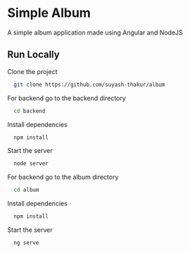 
# Simple Album 

A simple album application made using Angular and NodeJS


## Run Locally

Clone the project

```bash
  git clone https://github.com/suyash-thakur/album
```

For backend go to the backend directory

```bash
  cd backend
```

Install dependencies

```bash
  npm install
```

Start the server

```bash
  node server
```

  For backend go to the album directory

```bash
  cd album
```
Install dependencies

```bash
  npm install
```

Start the server

```bash
  ng serve
```
